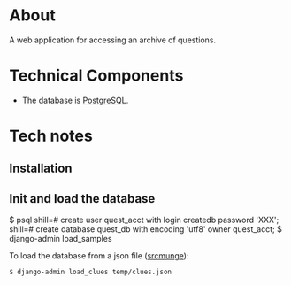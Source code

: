 # About
A web application for accessing an archive of questions. 

# Technical Components
- The database is [PostgreSQL](http://www.postgresql.org/).

# Tech notes

## Installation
        
## Init and load the database

   $ psql
    shill=# create user quest_acct with login createdb password 'XXX';
    shill=# create database quest_db with encoding 'utf8' owner quest_acct;
    $ django-admin load_samples    
    
To load the database from a json file ([srcmunge](https://github.com/hillscottc/srcmunge.git)): 

    $ django-admin load_clues temp/clues.json
